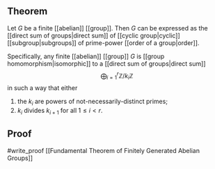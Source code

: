 ## Theorem
Let $G$ be a finite [[abelian]] [[group]]. Then $G$ can be expressed as the [[direct sum of groups|direct sum]] of [[cyclic group|cyclic]] [[subgroup|subgroups]] of prime-power [[order of a group|order]].

Specifically, any finite [[abelian]] [[group]] $G$ is [[group homomorphism|isomorphic]] to a [[direct sum of groups|direct sum]] $$\bigoplus_{i=1}^r \mathbb Z/k_i\mathbb Z$$ in such a way that either 
1. the $k_i$ are powers of not-necessarily-distinct primes;
2. $k_i$ divides $k_{i+1}$ for all $1\leq i < r$.

## Proof
#write_proof [[Fundamental Theorem of Finitely Generated Abelian Groups]]